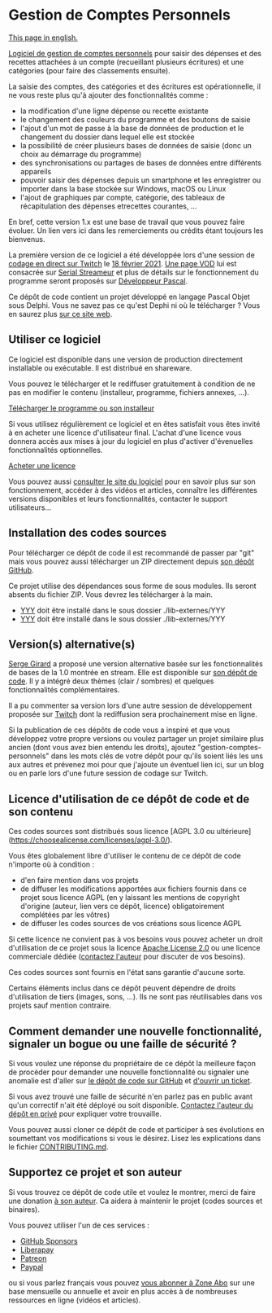 # Gestion de Comptes Personnels

[This page in english.](README.md)

[Logiciel de gestion de comptes personnels](https://comptespersonnels.olfsoftware.fr/) pour saisir des dépenses et des recettes attachées à un compte (recueillant plusieurs écritures) et une catégories (pour faire des classements ensuite).

La saisie des comptes, des catégories et des écritures est opérationnelle, il ne vous reste plus qu'à ajouter des fonctionnalités comme :
- la modification d'une ligne dépense ou recette existante
- le changement des couleurs du programme et des boutons de saisie
- l'ajout d'un mot de passe à la base de données de production et le changement du dossier dans lequel elle est stockée
- la possibilité de créer plusieurs bases de données de saisie (donc un choix au démarrage du programme)
- des synchronisations ou partages de bases de données entre différents appareils
- pouvoir saisir des dépenses depuis un smartphone et les enregistrer ou importer dans la base stockée sur Windows, macOS ou Linux
- l'ajout de graphiques par compte, catégorie, des tableaux de récapitulation des dépenses etrecettes courantes, ...

En bref, cette version 1.x est une base de travail que vous pouvez faire évoluer. Un lien vers ici dans les remerciements ou crédits étant toujours les bienvenus.

La première version de ce logiciel a été développée lors d'une session de [codage en direct sur Twitch](https://www.twitch.tv/patrickpremartin) le [18 février 2021](https://developpeur-pascal.fr/live-stream-delphi-du-18-fevrier-2021-codage-d-un-logiciel-multiplateforme-de-gestion-de-comptes-personnels.html). [Une page VOD](https://serialstreameur.fr/poc-comptes-personnels.php) lui est consacrée sur [Serial Streameur](https://serialstreameur.fr) et plus de détails sur le fonctionnement du programme seront proposés sur [Développeur Pascal](https://developpeur-pascal.fr).

Ce dépôt de code contient un projet développé en langage Pascal Objet sous Delphi. Vous ne savez pas ce qu'est Dephi ni où le télécharger ? Vous en saurez plus [sur ce site web](https://delphi-resources.developpeur-pascal.fr/).

## Utiliser ce logiciel

Ce logiciel est disponible dans une version de production directement installable ou exécutable. Il est distribué en shareware.

Vous pouvez le télécharger et le rediffuser gratuitement à condition de ne pas en modifier le contenu (installeur, programme, fichiers annexes, ...).

[Télécharger le programme ou son installeur](DDD)

Si vous utilisez régulièrement ce logiciel et en êtes satisfait vous êtes invité à en acheter une licence d'utilisateur final. L'achat d'une licence vous donnera accès aux mises à jour du logiciel en plus d'activer d'évenuelles fonctionnalités optionnelles.

[Acheter une licence](FFF)

Vous pouvez aussi [consulter le site du logiciel](EEE) pour en savoir plus sur son fonctionnement, accéder à des vidéos et articles, connaître les différentes versions disponibles et leurs fonctionnalités, contacter le support utilisateurs...

## Installation des codes sources

Pour télécharger ce dépôt de code il est recommandé de passer par "git" mais vous pouvez aussi télécharger un ZIP directement depuis [son dépôt GitHub](https://github.com/DeveloppeurPascal/GestionComptesPersonnels).

Ce projet utilise des dépendances sous forme de sous modules. Ils seront absents du fichier ZIP. Vous devrez les télécharger à la main.

* [YYY](ZZZ) doit être installé dans le sous dossier ./lib-externes/YYY
* [YYY](ZZZ) doit être installé dans le sous dossier ./lib-externes/YYY

## Version(s) alternative(s)

[Serge Girard](https://github.com/Serge-Girard) a proposé une version alternative basée sur les fonctionnalités de bases de la 1.0 montrée en stream. Elle est disponible sur [son dépôt de code](https://github.com/Serge-Girard/GestionComptesPersonnels). Il y a intégré deux thèmes (clair / sombres) et quelques fonctionnalités complémentaires.

Il a pu commenter sa version lors d'une autre session de développement proposée sur [Twitch](https://www.twitch.tv/patrickpremartin) dont la rediffusion sera prochainement mise en ligne.

Si la publication de ces dépôts de code vous a inspiré et que vous développez votre propre versions ou voulez partager un projet similaire plus ancien (dont vous avez bien entendu les droits), ajoutez "gestion-comptes-personnels" dans les mots clés de votre dépôt pour qu'ils soient liés les uns aux autres et prévenez moi pour que j'ajoute un éventuel lien ici, sur un blog ou en parle lors d'une future session de codage sur Twitch.

## Licence d'utilisation de ce dépôt de code et de son contenu

Ces codes sources sont distribués sous licence [AGPL 3.0 ou ultérieure] (https://choosealicense.com/licenses/agpl-3.0/).

Vous êtes globalement libre d'utiliser le contenu de ce dépôt de code n'importe où à condition :
* d'en faire mention dans vos projets
* de diffuser les modifications apportées aux fichiers fournis dans ce projet sous licence AGPL (en y laissant les mentions de copyright d'origine (auteur, lien vers ce dépôt, licence) obligatoirement complétées par les vôtres)
* de diffuser les codes sources de vos créations sous licence AGPL

Si cette licence ne convient pas à vos besoins vous pouvez acheter un droit d'utilisation de ce projet sous la licence [Apache License 2.0](https://choosealicense.com/licenses/apache-2.0/) ou une licence commerciale dédiée ([contactez l'auteur](https://developpeur-pascal.fr/nous-contacter.php) pour discuter de vos besoins).

Ces codes sources sont fournis en l'état sans garantie d'aucune sorte.

Certains éléments inclus dans ce dépôt peuvent dépendre de droits d'utilisation de tiers (images, sons, ...). Ils ne sont pas réutilisables dans vos projets sauf mention contraire.

## Comment demander une nouvelle fonctionnalité, signaler un bogue ou une faille de sécurité ?

Si vous voulez une réponse du propriétaire de ce dépôt la meilleure façon de procéder pour demander une nouvelle fonctionnalité ou signaler une anomalie est d'aller sur [le dépôt de code sur GitHub](https://github.com/DeveloppeurPascal/GestionComptesPersonnels) et [d'ouvrir un ticket](https://github.com/DeveloppeurPascal/GestionComptesPersonnels/issues).

Si vous avez trouvé une faille de sécurité n'en parlez pas en public avant qu'un correctif n'ait été déployé ou soit disponible. [Contactez l'auteur du dépôt en privé](https://developpeur-pascal.fr/nous-contacter.php) pour expliquer votre trouvaille.

Vous pouvez aussi cloner ce dépôt de code et participer à ses évolutions en soumettant vos modifications si vous le désirez. Lisez les explications dans le fichier [CONTRIBUTING.md](CONTRIBUTING.md).

## Supportez ce projet et son auteur

Si vous trouvez ce dépôt de code utile et voulez le montrer, merci de faire une donation [à son auteur](https://github.com/DeveloppeurPascal). Ca aidera à maintenir le projet (codes sources et binaires).

Vous pouvez utiliser l'un de ces services :

* [GitHub Sponsors](https://github.com/sponsors/DeveloppeurPascal)
* [Liberapay](https://liberapay.com/PatrickPremartin)
* [Patreon](https://www.patreon.com/patrickpremartin)
* [Paypal](https://www.paypal.com/paypalme/patrickpremartin)

ou si vous parlez français vous pouvez [vous abonner à Zone Abo](https://zone-abo.fr/nos-abonnements.php) sur une base mensuelle ou annuelle et avoir en plus accès à de nombreuses ressources en ligne (vidéos et articles).
